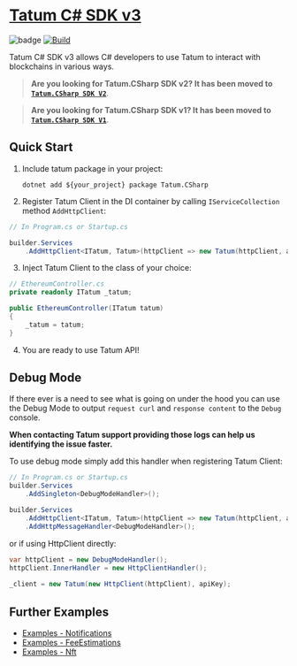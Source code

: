 # [Tatum C# SDK v3](http://tatum.com/)

![badge](https://img.shields.io/endpoint?url=https://gist.githubusercontent.com/Smrecz/7c96c30e8017c8dfb57b88e323f8114b/raw/csharp-sdk-test-summary.json)
[![Build](https://github.com/tatumio/tatum-csharp/actions/workflows/build.yml/badge.svg?branch=v3)](https://github.com/tatumio/tatum-csharp/actions/workflows/build.yml)

Tatum C# SDK v3 allows C# developers to use Tatum to interact with blockchains in various ways.

> **Are you looking for Tatum.CSharp SDK v2? It has been moved to [`Tatum.CSharp SDK V2`](https://github.com/tatumio/tatum-csharp/tree/v2)**.

> **Are you looking for Tatum.CSharp SDK v1? It has been moved to [`Tatum.CSharp SDK V1`](https://github.com/tatumio/tatum-csharp/tree/v1)**.

## Quick Start

1. Include tatum package in your project:

   `dotnet add ${your_project} package Tatum.CSharp`

2. Register Tatum Client in the DI container by calling `IServiceCollection` method `AddHttpClient`:

```cs
// In Program.cs or Startup.cs

builder.Services
    .AddHttpClient<ITatum, Tatum>(httpClient => new Tatum(httpClient, apiKey));
```
3. Inject Tatum Client to the class of your choice:

```cs
// EthereumController.cs
private readonly ITatum _tatum;

public EthereumController(ITatum tatum)
{
    _tatum = tatum;
}
```

4. You are ready to use Tatum API!

## Debug Mode

If there ever is a need to see what is going on under the hood you can use the Debug Mode to output `request curl` and `response content` to the `Debug` console.

**When contacting Tatum support providing those logs can help us identifying the issue faster.**

To use debug mode simply add this handler when registering Tatum Client:
```cs
// In Program.cs or Startup.cs
builder.Services
    .AddSingleton<DebugModeHandler>();

builder.Services
    .AddHttpClient<ITatum, Tatum>(httpClient => new Tatum(httpClient, apiKey))
    .AddHttpMessageHandler<DebugModeHandler>();
```

or if using HttpClient directly:
```cs
var httpClient = new DebugModeHandler();
httpClient.InnerHandler = new HttpClientHandler();
        
_client = new Tatum(new HttpClient(httpClient), apiKey);
```

## Further Examples

- [Examples - Notifications](Examples/Notifications/TatumNotifications.cs)
- [Examples - FeeEstimations](Examples/Fees/TatumFeeEstimations.cs)
- [Examples - Nft](Examples/Nft/TatumNft.cs)
